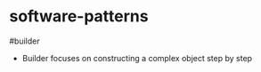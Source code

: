 software-patterns
=================

#builder
* Builder focuses on constructing a complex object step by step